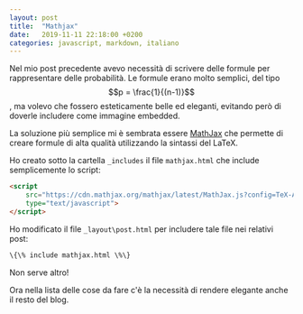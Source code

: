 ```yaml
---
layout: post
title:  "Mathjax"
date:   2019-11-11 22:18:00 +0200
categories: javascript, markdown, italiano
---
```

Nel mio post precedente avevo necessità di scrivere delle
formule per rappresentare delle probabilità. Le formule
erano molto semplici, del tipo $$p = \frac{1}{(n-1)}$$,
ma volevo che fossero esteticamente belle ed eleganti,
evitando però di doverle includere come immagine embedded.

La soluzione più semplice mi è sembrata essere [MathJax](https://www.mathjax.org)
che permette di creare formule di alta qualità utilizzando la
sintassi del LaTeX.

Ho creato sotto la cartella `_includes` il file `mathjax.html` che include semplicemente
lo script:

````html
<script
	src="https://cdn.mathjax.org/mathjax/latest/MathJax.js?config=TeX-AMS-MML_HTMLorMML"
	type="text/javascript">
</script>
````

Ho modificato il file `_layout\post.html` per includere tale file nei relativi post:

````html
\{\% include mathjax.html \%\}
````

Non serve altro!

Ora nella lista delle cose da fare c'è la necessità di rendere elegante anche il resto
del blog.